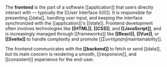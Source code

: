 The **frontend** is the part of a software [[application]] that users directly interact with — typically the [[User Interface (UI)]]. It is responsible for presenting [[data]], handling user input, and keeping the interface synchronized with the [[application]]'s [[state]]. Frontend development often involves technologies like **[[HTML]]**, **[[CSS]]**, and **[[JavaScript]]**, and is increasingly managed through [[frameworks]] like **[[React]]**, **[[Vue]]**, or **[[Svelte]]** to handle complexity and promote [[Συντήρηση|maintainability]].

The frontend communicates with the **[[backend]]** to fetch or send [[data]], but its main concern is rendering a smooth, [[responsive]], and [[consistent]] experience for the end-user.